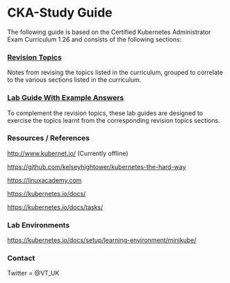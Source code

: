 # CKA-Study Guide
The following guide is based on the Certified Kubernetes Administrator Exam Curriculum 1.26 and consists of the following sections:

### [Revision Topics](https://github.com/David-VTUK/CKA-StudyGuide/tree/master/RevisionTopics)

Notes from revising the topics listed in the curriculum, grouped to correlate to the various sections listed in the curriculum.

### [Lab Guide With Example Answers](https://github.com/David-VTUK/CKA-StudyGuide/tree/master/LabGuide)

To complement the revision topics, these lab guides are designed to exercise the topics learnt from the corresponding revision topics sections.

### Resources / References

http://www.kubernet.io/ (Currently offline)

https://github.com/kelseyhightower/kubernetes-the-hard-way

https://linuxacademy.com

https://kubernetes.io/docs/

https://kubernetes.io/docs/tasks/

### Lab Environments

https://kubernetes.io/docs/setup/learning-environment/minikube/

### Contact

Twitter = @VT_UK
